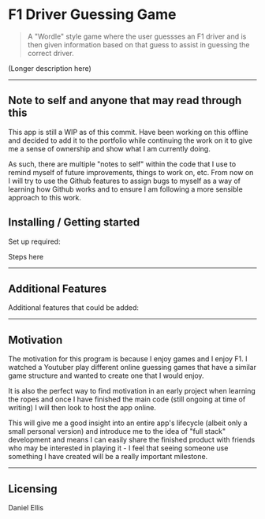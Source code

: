 # F1 Driver Guessing Game
> A "Wordle" style game where the user guessses an F1 driver and is then given information based on that guess to assist in guessing the correct driver.

(Longer description here)

---

## Note to self and anyone that may read through this

This app is still a WIP as of this commit. Have been working on this offline and decided to add it to the portfolio while continuing the work on it to give me a sense of ownership and show what I am currently doing.

As such, there are multiple "notes to self" within the code that I use to remind myself of future improvements, things to work on, etc. From now on I will try to use the Github features to assign bugs to myself as a way of learning how Github works and to ensure I am following a more sensible approach to this work.

## Installing / Getting started

Set up required:
 
 Steps here
  
---

## Additional Features

Additional features that could be added:

---

## Motivation

The motivation for this program is because I enjoy games and I enjoy F1. I watched a Youtuber play different online guessing games that have a similar game structure and wanted to create one that I would enjoy.

It is also the perfect way to find motivation in an early project when learning the ropes and once I have finished the main code (still ongoing at time of writing) I will then look to host the app online.

This will give me a good insight into an entire app's lifecycle (albeit only a small personal version) and introduce me to the idea of "full stack" development and means I can easily share the finished product with friends who may be interested in playing it - I feel that seeing someone use something I have created will be a really important milestone.

---

## Licensing

Daniel Ellis
